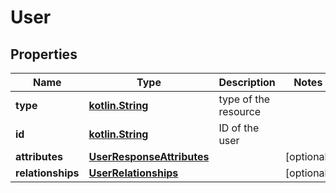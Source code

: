# User

## Properties
Name | Type | Description | Notes
------------ | ------------- | ------------- | -------------
**type** | [**kotlin.String**](.md) | type of the resource | 
**id** | [**kotlin.String**](.md) | ID of the user  | 
**attributes** | [**UserResponseAttributes**](UserResponseAttributes.md) |  |  [optional]
**relationships** | [**UserRelationships**](UserRelationships.md) |  |  [optional]
